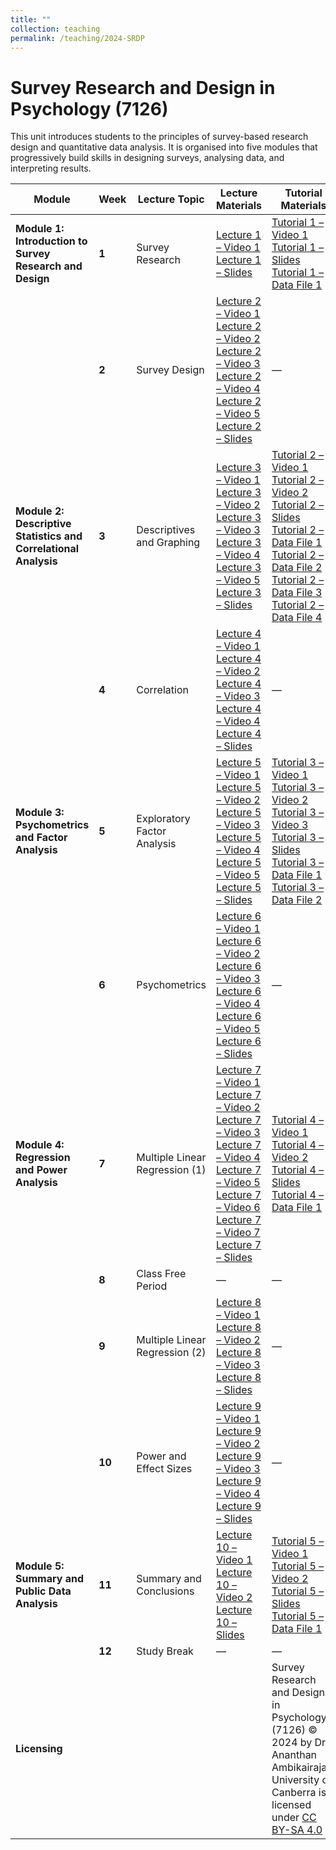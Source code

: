 ```yaml
---
title: ""
collection: teaching
permalink: /teaching/2024-SRDP
---
```


# Survey Research and Design in Psychology (7126)

This unit introduces students to the principles of survey-based research design and quantitative data analysis. It is organised into five modules that progressively build skills in designing surveys, analysing data, and interpreting results.


| Module | Week | Lecture Topic | Lecture Materials | Tutorial Materials |
|---------|------|----------------|-------------------|--------------------|
| **Module 1: Introduction to Survey Research and Design** | **1** | Survey Research | [Lecture 1 – Video 1](#) <br>[Lecture 1 – Slides](#) | [Tutorial 1 – Video 1](#) <br>[Tutorial 1 – Slides](#) <br>[Tutorial 1 – Data File 1](#) |
|  | **2** | Survey Design | [Lecture 2 – Video 1](#) <br>[Lecture 2 – Video 2](#) <br>[Lecture 2 – Video 3](#) <br>[Lecture 2 – Video 4](#) <br>[Lecture 2 – Video 5](#) <br>[Lecture 2 – Slides](#) | — |
| **Module 2: Descriptive Statistics and Correlational Analysis** | **3** | Descriptives and Graphing | [Lecture 3 – Video 1](#) <br>[Lecture 3 – Video 2](#) <br>[Lecture 3 – Video 3](#) <br>[Lecture 3 – Video 4](#) <br>[Lecture 3 – Video 5](#) <br>[Lecture 3 – Slides](#) | [Tutorial 2 – Video 1](#) <br>[Tutorial 2 – Video 2](#) <br>[Tutorial 2 – Slides](#) <br>[Tutorial 2 – Data File 1](#) <br>[Tutorial 2 – Data File 2](#) <br>[Tutorial 2 – Data File 3](#) <br>[Tutorial 2 – Data File 4](#) |
|  | **4** | Correlation | [Lecture 4 – Video 1](#) <br>[Lecture 4 – Video 2](#) <br>[Lecture 4 – Video 3](#) <br>[Lecture 4 – Video 4](#) <br>[Lecture 4 – Slides](#) | — |
| **Module 3: Psychometrics and Factor Analysis** | **5** | Exploratory Factor Analysis | [Lecture 5 – Video 1](#) <br>[Lecture 5 – Video 2](#) <br>[Lecture 5 – Video 3](#) <br>[Lecture 5 – Video 4](#) <br>[Lecture 5 – Video 5](#) <br>[Lecture 5 – Slides](#) | [Tutorial 3 – Video 1](#) <br>[Tutorial 3 – Video 2](#) <br>[Tutorial 3 – Video 3](#) <br>[Tutorial 3 – Slides](#) <br>[Tutorial 3 – Data File 1](#) <br>[Tutorial 3 – Data File 2](#) |
|  | **6** | Psychometrics | [Lecture 6 – Video 1](#) <br>[Lecture 6 – Video 2](#) <br>[Lecture 6 – Video 3](#) <br>[Lecture 6 – Video 4](#) <br>[Lecture 6 – Video 5](#) <br>[Lecture 6 – Slides](#) | — |
| **Module 4: Regression and Power Analysis** | **7** | Multiple Linear Regression (1) | [Lecture 7 – Video 1](#) <br>[Lecture 7 – Video 2](#) <br>[Lecture 7 – Video 3](#) <br>[Lecture 7 – Video 4](#) <br>[Lecture 7 – Video 5](#) <br>[Lecture 7 – Video 6](#) <br>[Lecture 7 – Video 7](#) <br>[Lecture 7 – Slides](#) | [Tutorial 4 – Video 1](#) <br>[Tutorial 4 – Video 2](#) <br>[Tutorial 4 – Slides](#) <br>[Tutorial 4 – Data File 1](#) |
|  | **8** | Class Free Period | — | — |
|  | **9** | Multiple Linear Regression (2) | [Lecture 8 – Video 1](#) <br>[Lecture 8 – Video 2](#) <br>[Lecture 8 – Video 3](#) <br>[Lecture 8 – Slides](#) | — |
|  | **10** | Power and Effect Sizes | [Lecture 9 – Video 1](#) <br>[Lecture 9 – Video 2](#) <br>[Lecture 9 – Video 3](#) <br>[Lecture 9 – Video 4](#) <br>[Lecture 9 – Slides](#) | — |
| **Module 5: Summary and Public Data Analysis** | **11** | Summary and Conclusions | [Lecture 10 – Video 1](#) <br>[Lecture 10 – Video 2](#) <br>[Lecture 10 – Slides](#) | [Tutorial 5 – Video 1](#) <br>[Tutorial 5 – Video 2](#) <br>[Tutorial 5 – Slides](#) <br>[Tutorial 5 – Data File 1](#) |
|  | **12** | Study Break | — | — |
| **Licensing** |  |  |  | Survey Research and Design in Psychology (7126) © 2024 by Dr Ananthan Ambikairajah, University of Canberra is licensed under [CC BY-SA 4.0](https://creativecommons.org/licenses/by-sa/4.0/) |